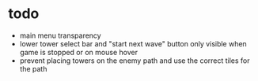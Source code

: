 # todo

- main menu transparency
- lower tower select bar and "start next wave" button only visible when game is stopped or on mouse hover
- prevent placing towers on the enemy path and use the correct tiles for the path

